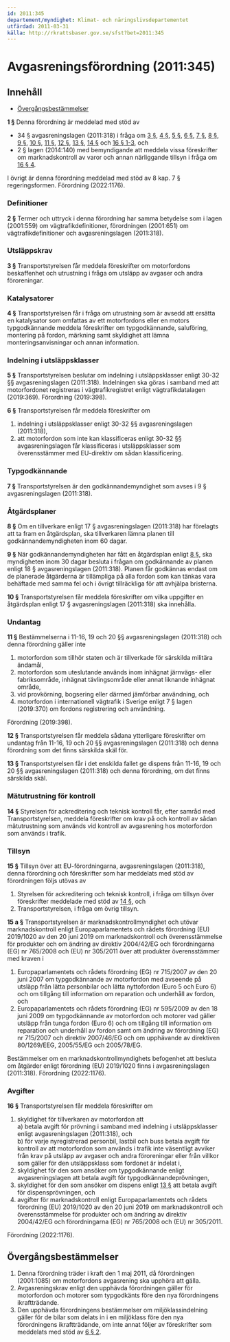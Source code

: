 ```yaml
---
id: 2011:345
departement/myndighet: Klimat- och näringslivsdepartementet
utfärdad: 2011-03-31
källa: http://rkrattsbaser.gov.se/sfst?bet=2011:345
---
```


# Avgasreningsförordning (2011:345)

## Innehåll

- [Övergångsbestämmelser](#overgang)

**1 §** Denna förordning är meddelad med stöd av  
- 34 § avgasreningslagen (2011:318) i fråga om [3 §](#3), [4 §](#4), [5 §](#5), [6 §](#6), [7 §](#7), [8 §](#8), [9 §](#9), [10 §](#10), [11 §](#11), [12 §](#12), [13 §](#13), [14 §](#14) och [16 § 1-3](#16), och  
- 2 § lagen (2014:140) med bemyndigande att meddela vissa föreskrifter om marknadskontroll av varor och annan närliggande tillsyn i fråga om [16 § 4](#16).

I övrigt är denna förordning meddelad med stöd av 8 kap. 7 § regeringsformen. Förordning (2022:1176).

### Definitioner

**2 §** Termer och uttryck i denna förordning har samma betydelse som i lagen (2001:559) om vägtrafikdefinitioner, förordningen (2001:651) om vägtrafikdefinitioner och avgasreningslagen (2011:318).

### Utsläppskrav

**3 §** Transportstyrelsen får meddela föreskrifter om motorfordons beskaffenhet och utrustning i fråga om utsläpp av avgaser och andra föroreningar.

### Katalysatorer

**4 §** Transportstyrelsen får i fråga om utrustning som är avsedd att ersätta en katalysator som omfattas av ett motorfordons eller en motors typgodkännande meddela föreskrifter om typgodkännande, saluföring, montering på fordon, märkning samt skyldighet att lämna monteringsanvisningar och annan information.

### Indelning i utsläppsklasser

**5 §** Transportstyrelsen beslutar om indelning i utsläppsklasser enligt 30-32 §§ avgasreningslagen (2011:318). Indelningen ska göras i samband med att motorfordonet registreras i vägtrafikregistret enligt vägtrafikdatalagen (2019:369). Förordning (2019:398).

**6 §** Transportstyrelsen får meddela föreskrifter om

1. indelning i utsläppsklasser enligt 30-32 §§ avgasreningslagen (2011:318),
2. att motorfordon som inte kan klassificeras enligt 30-32 §§ avgasreningslagen får klassificeras i utsläppsklasser som överensstämmer med EU-direktiv om sådan klassificering.

### Typgodkännande

**7 §** Transportstyrelsen är den godkännandemyndighet som avses i 9 § avgasreningslagen (2011:318).

### Åtgärdsplaner

**8 §** Om en tillverkare enligt 17 § avgasreningslagen (2011:318) har förelagts att ta fram en åtgärdsplan, ska tillverkaren lämna planen till godkännandemyndigheten inom 60 dagar.

**9 §** När godkännandemyndigheten har fått en åtgärdsplan enligt [8 §](#8), ska myndigheten inom 30 dagar besluta i frågan om godkännande av planen enligt 18 § avgasreningslagen (2011:318). Planen får godkännas endast om de planerade åtgärderna är tillämpliga på alla fordon som kan tänkas vara behäftade med samma fel och i övrigt tillräckliga för att avhjälpa bristerna.

**10 §** Transportstyrelsen får meddela föreskrifter om vilka uppgifter en åtgärdsplan enligt 17 § avgasreningslagen (2011:318) ska innehålla.

### Undantag

**11 §** Bestämmelserna i 11-16, 19 och 20 §§ avgasreningslagen (2011:318) och denna förordning gäller inte

1. motorfordon som tillhör staten och är tillverkade för särskilda militära ändamål,
2. motorfordon som uteslutande används inom inhägnat järnvägs- eller fabriksområde, inhägnat tävlingsområde eller annat liknande inhägnat område,
3. vid provkörning, bogsering eller därmed jämförbar användning, och
4. motorfordon i internationell vägtrafik i Sverige enligt 7 § lagen (2019:370) om fordons registrering och användning.

Förordning (2019:398).

**12 §** Transportstyrelsen får meddela sådana ytterligare föreskrifter om undantag från 11-16, 19 och 20 §§ avgasreningslagen (2011:318) och denna förordning som det finns särskilda skäl för.

**13 §** Transportstyrelsen får i det enskilda fallet ge dispens från 11-16, 19 och 20 §§ avgasreningslagen (2011:318) och denna förordning, om det finns särskilda skäl.

### Mätutrustning för kontroll

**14 §** Styrelsen för ackreditering och teknisk kontroll får, efter samråd med Transportstyrelsen, meddela föreskrifter om krav på och kontroll av sådan mätutrustning som används vid kontroll av avgasrening hos motorfordon som används i trafik.

### Tillsyn

**15 §** Tillsyn över att EU-förordningarna, avgasreningslagen (2011:318), denna förordning och föreskrifter som har meddelats med stöd av förordningen följs utövas av

1. Styrelsen för ackreditering och teknisk kontroll, i fråga om tillsyn över föreskrifter meddelade med stöd av [14 §](#14), och
2. Transportstyrelsen, i fråga om övrig tillsyn.

**15 a §** Transportstyrelsen är marknadskontrollmyndighet och utövar marknadskontroll enligt Europaparlamentets och rådets förordning (EU) 2019/1020 av den 20 juni 2019 om marknadskontroll och överensstämmelse för produkter och om ändring av direktiv 2004/42/EG och förordningarna (EG) nr 765/2008 och (EU) nr 305/2011 över att produkter överensstämmer med kraven i

1. Europaparlamentets och rådets förordning (EG) nr 715/2007 av den 20 juni 2007 om typgodkännande av motorfordon med avseende på utsläpp från lätta personbilar och lätta nyttofordon (Euro 5 och Euro 6) och om tillgång till information om reparation och underhåll av fordon, och
2. Europaparlamentets och rådets förordning (EG) nr 595/2009 av den 18 juni 2009 om typgodkännande av motorfordon och motorer vad gäller utsläpp från tunga fordon (Euro 6) och om tillgång till information om reparation och underhåll av fordon samt om ändring av förordning (EG) nr 715/2007 och direktiv 2007/46/EG och om upphävande av direktiven 80/1269/EEG, 2005/55/EG och 2005/78/EG.

Bestämmelser om en marknadskontrollmyndighets befogenhet att besluta om åtgärder enligt förordning (EU) 2019/1020 finns i avgasreningslagen (2011:318). Förordning (2022:1176).

### Avgifter

**16 §** Transportstyrelsen får meddela föreskrifter om

1. skyldighet för tillverkaren av motorfordon att  
   a) betala avgift för prövning i samband med indelning i utsläppsklasser enligt avgasreningslagen (2011:318), och  
   b) för varje nyregistrerad personbil, lastbil och buss betala avgift för kontroll av att motorfordon som används i trafik inte väsentligt avviker från krav på utsläpp av avgaser och andra föroreningar eller från villkor som gäller för den utsläppsklass som fordonet är indelat i,
2. skyldighet för den som ansöker om typgodkännande enligt avgasreningslagen att betala avgift för typgodkännandeprövningen,
3. skyldighet för den som ansöker om dispens enligt [13 §](#13) att betala avgift för dispensprövningen, och
4. avgifter för marknadskontroll enligt Europaparlamentets och rådets förordning (EU) 2019/1020 av den 20 juni 2019 om marknadskontroll och överensstämmelse för produkter och om ändring av direktiv 2004/42/EG och förordningarna (EG) nr 765/2008 och (EU) nr 305/2011.

Förordning (2022:1176).

## Övergångsbestämmelser

1. Denna förordning träder i kraft den 1 maj 2011, då förordningen (2001:1085) om motorfordons avgasrening ska upphöra att gälla.
2. Avgasreningskrav enligt den upphävda förordningen gäller för motorfordon och motorer som typgodkänts före den nya förordningens ikraftträdande.
3. Den upphävda förordningens bestämmelser om miljöklassindelning gäller för de bilar som delats in i en miljöklass före den nya förordningens ikraftträdande, om inte annat följer av föreskrifter som meddelats med stöd av [6 § 2](#6).